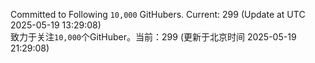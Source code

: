 Committed to Following `10,000` GitHubers. Current: <!-- FOLLOWING_COUNT -->299<!-- FOLLOWING_COUNT --> (Update at UTC <!-- LAST_UPDATED -->2025-05-19 13:29:08<!-- LAST_UPDATED -->)<br>
致力于关注`10,000`个GitHuber。当前：<!-- FOLLOWING_COUNT -->299<!-- FOLLOWING_COUNT --> (更新于北京时间 <!-- LAST_UPDATED_CST -->2025-05-19 21:29:08<!-- LAST_UPDATED_CST -->)
